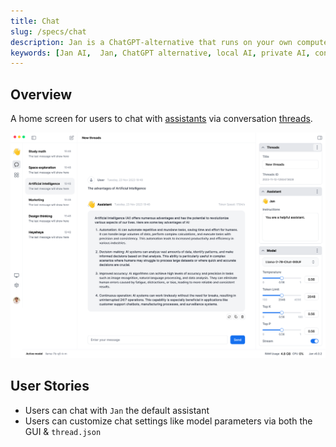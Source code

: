 ```yaml
---
title: Chat
slug: /specs/chat
description: Jan is a ChatGPT-alternative that runs on your own computer, with a local API server.
keywords: [Jan AI,  Jan, ChatGPT alternative, local AI, private AI, conversational AI, no-subscription fee, large language model ]
---
```


## Overview

A home screen for users to chat with [assistants](/specs/assistants) via conversation [threads](/specs/threads).

![alt text](../img/chat-screen.png)

## User Stories

<!-- Can also be used as a QA Checklist -->

- Users can chat with `Jan` the default assistant
- Users can customize chat settings like model parameters via both the GUI & `thread.json`
